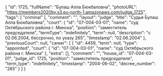 {
    "id": 1725,
    "fullName": "Булаш Алла Бюкбаловна",
    "photoURL": "https://members2020by.s3.eu-north-1.amazonaws.com/judge_1725",
    "tags": [
        "criminal"
    ],
    "comment": "",
    "layout": "judge",
    "title": "Судья Булаш Алла Бюкбаловна",
    "court": {
        "id": "07-004-03-01",
        "name": "суд Октябрьского района г. Минска",
        "position": "заместитель председателя",
        "termType": "indefinitely",
        "term": null,
        "description": "c 02.06.2004, бессрочно, по указу 265",
        "timestamp": "02.06.2004"
    },
    "previousCourt": null,
    "career": [
        {
            "id": 4459,
            "term": null,
            "type": "appointed",
            "court": {
                "id": "07-004-03-01",
                "name": "суд Октябрьского района г. Минска"
            },
            "extra": [],
            "comment": "",
            "house_id": "07-004-03-01",
            "judge_id": 1725,
            "position": "заместитель председателя",
            "term_type": "indefinitely",
            "timestamp": "2004-06-02",
            "decree_number": "265"
        }
    ]
}